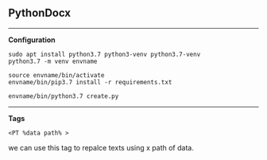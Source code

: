 ## PythonDocx

---

**Configuration** 

```
sudo apt install python3.7 python3-venv python3.7-venv
python3.7 -m venv envname

```
```
source envname/bin/activate
envname/bin/pip3.7 install -r requirements.txt

```
```
envname/bin/python3.7 create.py

```

---

**Tags** 

```
<PT %data path% >

```
we can use this tag to repalce texts using x path of data.
